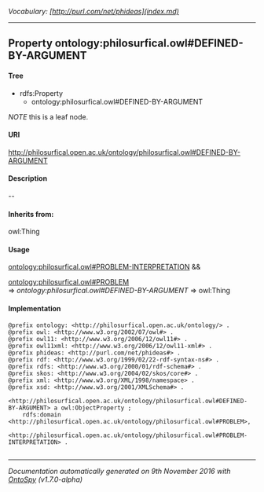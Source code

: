 _Vocabulary: [http://purl.com/net/phideas](index.md)_ 

---	
	




    


## Property ontology:philosurfical.owl#DEFINED-BY-ARGUMENT


#### Tree

* rdfs:Property
    * ontology:philosurfical.owl#DEFINED-BY-ARGUMENT





*NOTE* this is a leaf node.


#### URI
http://philosurfical.open.ac.uk/ontology/philosurfical.owl#DEFINED-BY-ARGUMENT

#### Description
--


#### Inherits from:
owl:Thing



#### Usage


[ontology:philosurfical.owl#PROBLEM-INTERPRETATION](class-ontologyphilosurficalowlproblem-interpretation.md) &amp;&amp;  

[ontology:philosurfical.owl#PROBLEM](class-ontologyphilosurficalowlproblem.md) 
=&gt;&nbsp;_ontology:philosurfical.owl#DEFINED-BY-ARGUMENT_&nbsp;=&gt;&nbsp;owl:Thing

#### Implementation
```
@prefix ontology: <http://philosurfical.open.ac.uk/ontology/> .
@prefix owl: <http://www.w3.org/2002/07/owl#> .
@prefix owl11: <http://www.w3.org/2006/12/owl11#> .
@prefix owl11xml: <http://www.w3.org/2006/12/owl11-xml#> .
@prefix phideas: <http://purl.com/net/phideas#> .
@prefix rdf: <http://www.w3.org/1999/02/22-rdf-syntax-ns#> .
@prefix rdfs: <http://www.w3.org/2000/01/rdf-schema#> .
@prefix skos: <http://www.w3.org/2004/02/skos/core#> .
@prefix xml: <http://www.w3.org/XML/1998/namespace> .
@prefix xsd: <http://www.w3.org/2001/XMLSchema#> .

<http://philosurfical.open.ac.uk/ontology/philosurfical.owl#DEFINED-BY-ARGUMENT> a owl:ObjectProperty ;
    rdfs:domain <http://philosurfical.open.ac.uk/ontology/philosurfical.owl#PROBLEM>,
        <http://philosurfical.open.ac.uk/ontology/philosurfical.owl#PROBLEM-INTERPRETATION> .


```










---

_Documentation automatically generated on 9th November 2016 with [OntoSpy](http://ontospy.readthedocs.org/ "Open") (v1.7.0-alpha)_